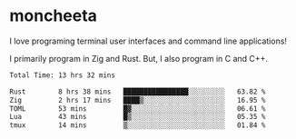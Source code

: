 # moncheeta

I love programing terminal user interfaces and command line applications!

I primarily program in Zig and Rust. But, I also program in C and C++.

<!--START_SECTION:waka-->

```txt
Total Time: 13 hrs 32 mins

Rust        8 hrs 38 mins   ████████████████░░░░░░░░░   63.82 %
Zig         2 hrs 17 mins   ████▒░░░░░░░░░░░░░░░░░░░░   16.95 %
TOML        53 mins         █▓░░░░░░░░░░░░░░░░░░░░░░░   06.61 %
Lua         43 mins         █▒░░░░░░░░░░░░░░░░░░░░░░░   05.35 %
tmux        14 mins         ▒░░░░░░░░░░░░░░░░░░░░░░░░   01.84 %
```

<!--END_SECTION:waka-->
